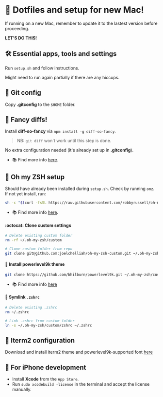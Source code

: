 # 🚀 Dotfiles and setup for new Mac!

If running on a new Mac, remember to update it to the lastest version before proceeding.

**LET'S DO THIS!**


## 🛠️ Essential apps, tools and settings
Run `setup.sh` and follow instructions.

Might need to run again partially if there are any hiccups.


## 📝 Git config
Copy **.gitconfig** to the `$HOME` folder.


## 💃 Fancy diffs!
Install **diff-so-fancy** via `npm install -g diff-so-fancy`.  
> NB: `git diff` won't work until this step is done.

No extra configuration needed (it's already set up in **.gitconfig**).
- 📚 Find more info [here](https://github.com/so-fancy/diff-so-fancy).


## 🐚 Oh my ZSH setup
Should have already been installed during `setup.sh`. Check by running `omz`. If not yet install, run:
```bash
sh -c "$(curl -fsSL https://raw.githubusercontent.com/robbyrussell/oh-my-zsh/master/tools/install.sh)"
```

- 📚 Find more info [here](https://github.com/robbyrussell/oh-my-zsh).

#### :octocat: Clone custom settings
```bash
# Delete existing custom folder
rm -rf ~/.oh-my-zsh/custom

# Clone custom folder from repo
git clone git@github.com:joelchelliah/oh-my-zsh-custom.git ~/.oh-my-zsh/custom
```

#### 🦾 Install powerlevel9k theme
```bash
git clone https://github.com/bhilburn/powerlevel9k.git ~/.oh-my-zsh/custom/themes/powerlevel9k
```
- 📚 Find more info [here](https://github.com/bhilburn/powerlevel9k/wiki/Install-Instructions#option-2-install-for-oh-my-zsh)

#### :link: Symlink `.zshrc`
```bash
# Delete existing .zshrc
rm ~/.zshrc

# Link .zshrc from custom folder
ln -s ~/.oh-my-zsh/custom/zshrc ~/.zshrc
```

## :tophat: Iterm2 configuration
Download and install iterm2 theme and powerlevel9k-supported font [here](https://github.com/joelchelliah/oh-my-zsh-custom/tree/master/iterm2-config)


## 📱 For iPhone development
- Install **Xcode** from the `App Store`.
- Run `sudo xcodebuild -license` in the terminal and accept the license manually.

